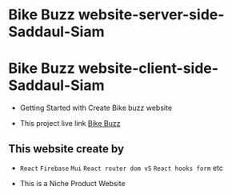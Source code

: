 # Bike Buzz website-server-side-Saddaul-Siam

# Bike Buzz website-client-side-Saddaul-Siam
* Getting Started with Create Bike buzz website

* This project live link [Bike Buzz](https://bike-buzz.web.app/)

## This website create by 

* `React` `Firebase` `Mui` `React router dom v5` `React hooks form` etc

* This is a Niche Product Website
